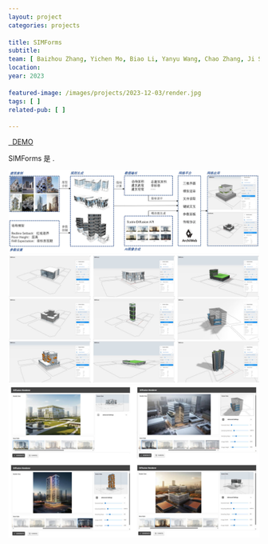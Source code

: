 ```yaml
---
layout: project
categories: projects

title: SIMForms
subtitle: 
team: [ Baizhou Zhang, Yichen Mo, Biao Li, Yanyu Wang, Chao Zhang, Ji Shi ]
location:
year: 2023

featured-image: /images/projects/2023-12-03/render.jpg
tags: [ ]
related-pub: [ ]

---
```


<a href="https://web.archialgo.com/simforms/">
<i class="far fa-play fa-fw" data-toggle="tooltip" data-placement="bottom" title="PDF Download"></i>&nbsp;
DEMO
</a>

SIMForms 是 .


![](/images/projects/2023-12-03/flow.jpg)
![](/images/projects/2023-12-03/generate.jpg)
![](/images/projects/2023-12-03/render.jpg)



